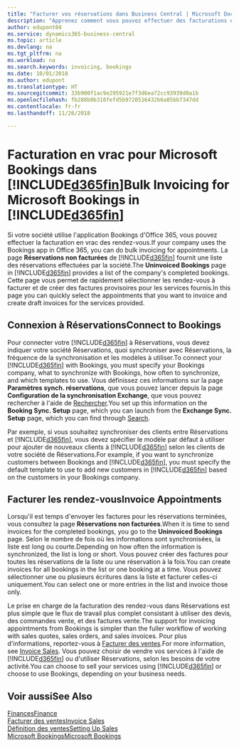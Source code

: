 ```yaml
---
title: "Facturer vos réservations dans Business Central | Microsoft Docs"
description: "Apprenez comment vous pouvez effectuer des facturations en vrac à partir de Microsoft Bookings dans Business Central."
author: edupont04
ms.service: dynamics365-business-central
ms.topic: article
ms.devlang: na
ms.tgt_pltfrm: na
ms.workload: na
ms.search.keywords: invoicing, bookings
ms.date: 10/01/2018
ms.author: edupont
ms.translationtype: HT
ms.sourcegitcommit: 33b900f1ac9e295921e7f3d6ea72cc93939d8a1b
ms.openlocfilehash: fb288b0b318fefd5b9720516432b6a85bb7347dd
ms.contentlocale: fr-fr
ms.lasthandoff: 11/26/2018

---
```

# <a name="bulk-invoicing-for-microsoft-bookings-in-included365finincludesd365finmdmd"></a><span data-ttu-id="bd01c-103">Facturation en vrac pour Microsoft Bookings dans [!INCLUDE[d365fin](includes/d365fin_md.md)]</span><span class="sxs-lookup"><span data-stu-id="bd01c-103">Bulk Invoicing for Microsoft Bookings in [!INCLUDE[d365fin](includes/d365fin_md.md)]</span></span>
<span data-ttu-id="bd01c-104">Si votre société utilise l'application Bookings d'Office 365, vous pouvez effectuer la facturation en vrac des rendez-vous.</span><span class="sxs-lookup"><span data-stu-id="bd01c-104">If your company uses the Bookings app in Office 365, you can do bulk invoicing for appointments.</span></span> <span data-ttu-id="bd01c-105">La page **Réservations non facturées** de [!INCLUDE[d365fin](includes/d365fin_md.md)] fournit une liste des réservations effectuées par la société.</span><span class="sxs-lookup"><span data-stu-id="bd01c-105">The **Uninvoiced Bookings** page in [!INCLUDE[d365fin](includes/d365fin_md.md)] provides a list of the company's completed bookings.</span></span> <span data-ttu-id="bd01c-106">Cette page vous permet de rapidement sélectionner les rendez-vous à facturer et de créer des factures provisoires pour les services fournis.</span><span class="sxs-lookup"><span data-stu-id="bd01c-106">In this page you can quickly select the appointments that you want to invoice and create draft invoices for the services provided.</span></span>  

## <a name="connect-to-bookings"></a><span data-ttu-id="bd01c-107">Connexion à Réservations</span><span class="sxs-lookup"><span data-stu-id="bd01c-107">Connect to Bookings</span></span>
<span data-ttu-id="bd01c-108">Pour connecter votre [!INCLUDE[d365fin](includes/d365fin_md.md)] à Réservations, vous devez indiquer votre société Réservations, quoi synchroniser avec Réservations, la fréquence de la synchronisation et les modèles à utiliser.</span><span class="sxs-lookup"><span data-stu-id="bd01c-108">To connect your [!INCLUDE[d365fin](includes/d365fin_md.md)] with Bookings, you must specify your Bookings company, what to synchronize with Bookings, how often to synchronize, and which templates to use.</span></span> <span data-ttu-id="bd01c-109">Vous définissez ces informations sur la page **Paramètres synch. réservations**, que vous pouvez lancer depuis la page **Configuration de la synchronisation Exchange**, que vous pouvez rechercher à l'aide de [Rechercher](ui-search.md).</span><span class="sxs-lookup"><span data-stu-id="bd01c-109">You set up this information on the **Booking Sync. Setup** page, which you can launch from the **Exchange Sync. Setup** page, which you can find through [Search](ui-search.md).</span></span>  

<span data-ttu-id="bd01c-110">Par exemple, si vous souhaitez synchroniser des clients entre Réservations et [!INCLUDE[d365fin](includes/d365fin_md.md)], vous devez spécifier le modèle par défaut à utiliser pour ajouter de nouveaux clients à [!INCLUDE[d365fin](includes/d365fin_md.md)] selon les clients de votre société de Réservations.</span><span class="sxs-lookup"><span data-stu-id="bd01c-110">For example, if you want to synchronize customers between Bookings and [!INCLUDE[d365fin](includes/d365fin_md.md)], you must specify the default template to use to add new customers in [!INCLUDE[d365fin](includes/d365fin_md.md)] based on the customers in your Bookings company.</span></span>  

## <a name="invoice-appointments"></a><span data-ttu-id="bd01c-111">Facturer les rendez-vous</span><span class="sxs-lookup"><span data-stu-id="bd01c-111">Invoice Appointments</span></span>
<span data-ttu-id="bd01c-112">Lorsqu'il est temps d'envoyer les factures pour les réservations terminées, vous consultez la page **Réservations non facturées**.</span><span class="sxs-lookup"><span data-stu-id="bd01c-112">When it is time to send invoices for the completed bookings, you go to the **Uninvoiced Bookings** page.</span></span> <span data-ttu-id="bd01c-113">Selon le nombre de fois où les informations sont synchronisées, la liste est long ou courte.</span><span class="sxs-lookup"><span data-stu-id="bd01c-113">Depending on how often the information is synchronized, the list is long or short.</span></span> <span data-ttu-id="bd01c-114">Vous pouvez créer des factures pour toutes les réservations de la liste ou une réservation à la fois.</span><span class="sxs-lookup"><span data-stu-id="bd01c-114">You can create invoices for all bookings in the list or one booking at a time.</span></span> <span data-ttu-id="bd01c-115">Vous pouvez sélectionner une ou plusieurs écritures dans la liste et facturer celles-ci uniquement.</span><span class="sxs-lookup"><span data-stu-id="bd01c-115">You can select one or more entries in the list and invoice those only.</span></span>  

<span data-ttu-id="bd01c-116">Le prise en charge de la facturation des rendez-vous dans Réservations est plus simple que le flux de travail plus complet consistant à utiliser des devis, des commandes vente, et des factures vente.</span><span class="sxs-lookup"><span data-stu-id="bd01c-116">The support for invoicing appointments from Bookings is simpler than the fuller workflow of working with sales quotes, sales orders, and sales invoices.</span></span> <span data-ttu-id="bd01c-117">Pour plus d'informations, reportez-vous à [Facturer des ventes](sales-how-invoice-sales.md).</span><span class="sxs-lookup"><span data-stu-id="bd01c-117">For more information, see [Invoice Sales](sales-how-invoice-sales.md).</span></span> <span data-ttu-id="bd01c-118">Vous pouvez choisir de vendre vos services à l'aide de [!INCLUDE[d365fin](includes/d365fin_md.md)] ou d'utiliser Réservations, selon les besoins de votre activité.</span><span class="sxs-lookup"><span data-stu-id="bd01c-118">You can choose to sell your services using [!INCLUDE[d365fin](includes/d365fin_md.md)] or choose to use Bookings, depending on your business needs.</span></span>  

## <a name="see-also"></a><span data-ttu-id="bd01c-119">Voir aussi</span><span class="sxs-lookup"><span data-stu-id="bd01c-119">See Also</span></span>
[<span data-ttu-id="bd01c-120">Finances</span><span class="sxs-lookup"><span data-stu-id="bd01c-120">Finance</span></span>](finance.md)  
[<span data-ttu-id="bd01c-121">Facturer des ventes</span><span class="sxs-lookup"><span data-stu-id="bd01c-121">Invoice Sales</span></span>](sales-how-invoice-sales.md)  
[<span data-ttu-id="bd01c-122">Définition des ventes</span><span class="sxs-lookup"><span data-stu-id="bd01c-122">Setting Up Sales</span></span>](sales-setup-sales.md)  
[<span data-ttu-id="bd01c-123">Microsoft Bookings</span><span class="sxs-lookup"><span data-stu-id="bd01c-123">Microsoft Bookings</span></span>](https://products.office.com/en-us/business/scheduling-and-booking-app)  

